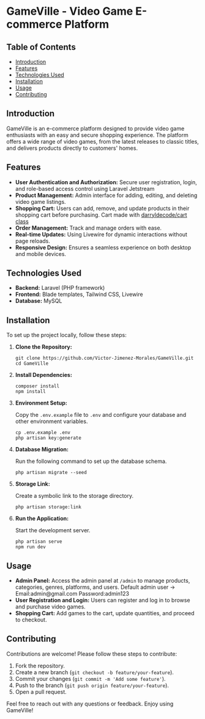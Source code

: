 <!DOCTYPE html>
<html lang="en">

<body>

<h1>GameVille - Video Game E-commerce Platform</h1>

<h2>Table of Contents</h2>
<ul>
    <li><a href="#introduction">Introduction</a></li>
    <li><a href="#features">Features</a></li>
    <li><a href="#technologies-used">Technologies Used</a></li>
    <li><a href="#installation">Installation</a></li>
    <li><a href="#usage">Usage</a></li>
    <li><a href="#contributing">Contributing</a></li>
</ul>

<h2 id="introduction">Introduction</h2>
<p>GameVille is an e-commerce platform designed to provide video game enthusiasts with an easy and secure shopping experience. The platform offers a wide range of video games, from the latest releases to classic titles, and delivers products directly to customers' homes.</p>

<h2 id="features">Features</h2>
<ul>
    <li><strong>User Authentication and Authorization:</strong> Secure user registration, login, and role-based access control using Laravel Jetstream</li>
    <li><strong>Product Management:</strong> Admin interface for adding, editing, and deleting video game listings.</li>
    <li><strong>Shopping Cart:</strong> Users can add, remove, and update products in their shopping cart before purchasing. Cart made with <a href="https://github.com/darryldecode/laravelshoppingcart">darryldecode/cart class</a></li>
    <li><strong>Order Management:</strong> Track and manage orders with ease.</li>
    <li><strong>Real-time Updates:</strong> Using Livewire for dynamic interactions without page reloads.</li>
    <li><strong>Responsive Design:</strong> Ensures a seamless experience on both desktop and mobile devices.</li>
</ul>

<h2 id="technologies-used">Technologies Used</h2>
<ul>
    <li><strong>Backend:</strong> Laravel (PHP framework)</li>
    <li><strong>Frontend:</strong> Blade templates, Tailwind CSS, Livewire</li>
    <li><strong>Database:</strong> MySQL</li>
</ul>

<h2 id="installation">Installation</h2>
<p>To set up the project locally, follow these steps:</p>
<ol>
    <li><strong>Clone the Repository:</strong>
        <pre><code>git clone https://github.com/Victor-Jimenez-Morales/GameVille.git
cd GameVille</code></pre>
    </li>
    <li><strong>Install Dependencies:</strong>
        <pre><code>composer install
npm install</code></pre>
    </li>
    <li><strong>Environment Setup:</strong>
        <p>Copy the <code>.env.example</code> file to <code>.env</code> and configure your database and other environment variables.</p>
        <pre><code>cp .env.example .env
php artisan key:generate</code></pre>
    </li>
    <li><strong>Database Migration:</strong>
        <p>Run the following command to set up the database schema.</p>
        <pre><code>php artisan migrate --seed</code></pre>
    </li>
    <li><strong>Storage Link:</strong>
        <p>Create a symbolic link to the storage directory.</p>
        <pre><code>php artisan storage:link</code></pre>
    </li>
    <li><strong>Run the Application:</strong>
        <p>Start the development server.</p>
        <pre><code>php artisan serve
npm run dev</code></pre>
    </li>
</ol>

<h2 id="usage">Usage</h2>
<ul>
    <li><strong>Admin Panel:</strong> Access the admin panel at <code>/admin</code> to manage products, categories, genres, platforms, and users. Default admin user -> Email:admin@gmail.com Password:admin123</li>
    <li><strong>User Registration and Login:</strong> Users can register and log in to browse and purchase video games.</li>
    <li><strong>Shopping Cart:</strong> Add games to the cart, update quantities, and proceed to checkout.</li>
</ul>

<h2 id="contributing">Contributing</h2>
<p>Contributions are welcome! Please follow these steps to contribute:</p>
<ol>
    <li>Fork the repository.</li>
    <li>Create a new branch (<code>git checkout -b feature/your-feature</code>).</li>
    <li>Commit your changes (<code>git commit -m 'Add some feature'</code>).</li>
    <li>Push to the branch (<code>git push origin feature/your-feature</code>).</li>
    <li>Open a pull request.</li>
</ol>

<footer>
    <p>Feel free to reach out with any questions or feedback. Enjoy using GameVille!</p>
</footer>
</body>
</html>
